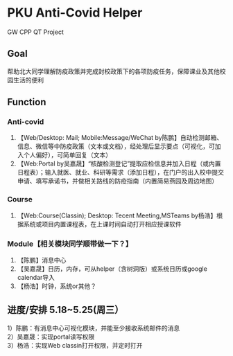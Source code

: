 # PKU Anti-Covid Helper
GW CPP QT Project
## Goal
帮助北大同学理解防疫政策并完成封校政策下的各项防疫任务，保障课业及其他校园生活的便利
## Function
### Anti-covid
1) 【Web/Desktop: Mail; Mobile:Message/WeChat by陈鹏】自动检测邮箱、信息、微信等中防疫政策（文本或文档），经处理后显示要点（可视化，可加入个人偏好），可简单回复（文本）
2) 【Web:Portal by吴嘉晟】“核酸检测登记”提取应检信息并加入日程（或内置日程表）；输入就医、就业、科研等需求（添加日程），在门户的出入校中提交申请、填写承诺书，并做相关路线的防疫指南（内置简易燕园及周边地图）
### Course
1) 【Web:Course(Classin); Desktop: Tecent Meeting,MSTeams by杨浩】根据系统或项目内置课程表，在上课时间自动打开相应授课软件
### Module【相关模块同学顺带做一下？】
1) 【陈鹏】消息中心
2) 【吴嘉晟】日历，内存，可从helper（含树洞版）或系统日历或google calendar导入  
3) 【杨浩】时钟，系统or其他？

## 进度/安排 5.18~5.25(周三）
1）陈鹏：有消息中心可视化模块，并能至少接收系统邮件的消息     
2）吴嘉晟：实现portal读写权限    
3）杨浩：实现Web classin打开权限，并定时打开    
